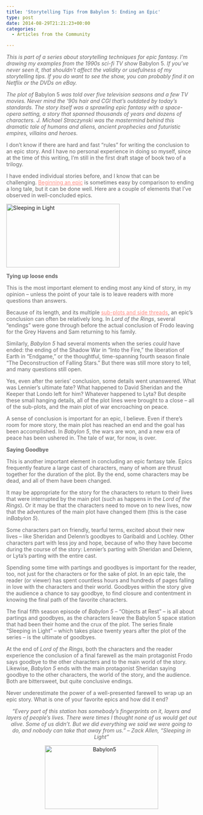 ```yaml
---
title: 'Storytelling Tips from Babylon 5: Ending an Epic'
type: post
date: 2014-08-29T21:21:23+00:00
categories:
  - Articles from the Community

---
```

<p style="color: #666666">
  <i>This is part of a series about storytelling techniques for epic fantasy. I’m drawing my examples from the 1990s sci-fi TV show </i>Babylon 5<i>. If you’ve never seen it, that shouldn’t affect the validity or usefulness of my storytelling tips. If you do want to see the show, you can probably find it on Netflix or the DVDs on eBay.</i>
</p>

<p style="color: #666666">
  <i>The plot of </i>Babylon 5<i> </i><i>was told over five television seasons and a few TV movies. Never mind the ‘90s hair and CGI that’s outdated by today’s standards. The story itself was a sprawling epic fantasy with a space-opera setting, a story that spanned thousands of years and dozens of characters. J. Michael Straczynski was the mastermind behind this dramatic tale of humans and aliens, ancient prophecies and futuristic empires, villains and heroes.</i>
</p>

<p style="color: #666666">
  I don’t know if there are hard and fast “rules” for writing the conclusion to an epic story. And I have no personal experience in doing so myself, since at the time of this writing, I’m still in the first draft stage of book two of a trilogy.
</p>

<p style="color: #666666">
  I have ended individual stories before, and I know that can be challenging. <a style="font-weight: inherit;font-style: inherit;color: #ff8f85" href="http://storytellergirlgrace.wordpress.com/2013/03/20/storytelling-techniques-from-babylon-5-beginning-an-epic/" target="_blank">Beginning an epic</a> is sometimes easy by comparison to ending a long tale, but it can be done well. Here are a couple of elements that I’ve observed in well-concluded epics.
</p>

<p style="color: #666666">
  <a href="http://freeb5:8888/wp-content/uploads/2014/08/Sleeping-in-Light.png"><img class="aligncenter size-medium wp-image-961" src="http://freeb5:8888/wp-content/uploads/2014/08/Sleeping-in-Light-300x168.png" alt="Sleeping in Light" width="300" height="168" /></a>
</p>

<p style="color: #666666">
  <b>Tying up loose ends</b>
</p>

<p style="color: #666666">
  This is the most important element to ending most any kind of story, in my opinion – unless the point of your tale is to leave readers with more questions than answers.
</p>

<p style="color: #666666">
  Because of its length, and its multiple <a style="font-weight: inherit;font-style: inherit;color: #ff8f85" href="http://storytellergirlgrace.wordpress.com/2014/03/19/storytelling-techniques-from-babylon-5-main-plot-versus-sub-plot/" target="_blank">sub-plots and side threads</a>, an epic’s conclusion can often be relatively long. In <i>Lord of the Rings</i>, several “endings” were gone through before the actual conclusion of Frodo leaving for the Grey Havens and Sam returning to his family.
</p>

<p style="color: #666666">
  Similarly, <i>Babylon 5</i> had several moments when the series <i>could</i> have ended: the ending of the Shadow War in “Into the Fire,” the liberation of Earth in “Endgame,” or the thoughtful, time-spanning fourth season finale “The Deconstruction of Falling Stars.” But there was still more story to tell, and many questions still open.
</p>

<p style="color: #666666">
  Yes, even after the series’ conclusion, some details went unanswered. What was Lennier’s ultimate fate? What happened to David Sheridan and the Keeper that Londo left for him? Whatever happened to Lyta? But despite these small hanging details, all of the plot lines were brought to a close – all of the sub-plots, and the main plot of war encroaching on peace.
</p>

<p style="color: #666666">
  A sense of conclusion is important for an epic, I believe. Even if there’s room for more story, the main plot has reached an end and the goal has been accomplished. In <i>Babylon 5</i>, the wars are won, and a new era of peace has been ushered in. The tale of war, for now, is over.
</p>

<p style="color: #666666">
  <b>Saying Goodbye</b>
</p>

<p style="color: #666666">
  This is another important element in concluding an epic fantasy tale. Epics frequently feature a large cast of characters, many of whom are thrust together for the duration of the plot. By the end, some characters may be dead, and all of them have been changed.
</p>

<p style="color: #666666">
  It may be appropriate for the story for the characters to return to their lives that were interrupted by the main plot (such as happens in the <i>Lord of the Rings</i>). Or it may be that the characters need to move on to new lives, now that the adventures of the main plot have changed them (this is the case in<i>Babylon 5</i>).
</p>

<p style="color: #666666">
  Some characters part on friendly, tearful terms, excited about their new lives – like Sheridan and Delenn’s goodbyes to Garibaldi and Lochley. Other characters part with less joy and hope, because of who they have become during the course of the story: Lennier’s parting with Sheridan and Delenn, or Lyta’s parting with the entire cast.
</p>

<p style="color: #666666">
  Spending some time with partings and goodbyes is important for the reader, too, not just for the characters or for the sake of plot. In an epic tale, the reader (or viewer) has spent countless hours and hundreds of pages falling in love with the characters and their world. Goodbyes within the story give the audience a chance to say goodbye, to find closure and contentment in knowing the final path of the favorite characters.
</p>

<p style="color: #666666">
  The final fifth season episode of <i>Babylon 5</i> – “Objects at Rest” – is all about partings and goodbyes, as the characters leave the Babylon 5 space station that had been their home and the crux of the plot. The series finale “Sleeping in Light” – which takes place twenty years after the plot of the series – is the ultimate of goodbyes.
</p>

<p style="color: #666666">
  At the end of <em style="font-weight: inherit">Lord of the Rings</em>, both the characters and the reader experience the conclusion of a final farewell as the main protagonist Frodo says goodbye to the other characters and to the main world of the story. Likewise, <em style="font-weight: inherit">Babylon 5</em> ends with the main protagonist Sheridan saying goodbye to the other characters, the world of the story, and the audience. Both are bittersweet, but quite conclusive endings.
</p>

<p style="color: #666666">
  Never underestimate the power of a well-presented farewell to wrap up an epic story. What is one of your favorite epics and how did it end?
</p>

<p style="color: #666666" align="center">
  <i>“Every part of this station has somebody’s fingerprints on it, layers and layers of people’s lives. There were times I thought none of us would get out alive. Some of us didn’t. But we did everything we said we were going to do, and nobody can take that away from us.” – Zack Allen, “Sleeping in Light”</i>
</p>

<p style="color: #666666" align="center">
  <a href="http://freeb5:8888/wp-content/uploads/2014/08/Babylon5.png"><img class="aligncenter size-medium wp-image-962" src="http://freeb5:8888/wp-content/uploads/2014/08/Babylon5-300x168.png" alt="Babylon5" width="300" height="168" /></a>
</p>
